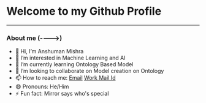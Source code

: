 # Welcome to my Github Profile

***
### About me (---->)


- 👋 Hi, I’m Anshuman Mishra
- 👀 I’m interested in Machine Learning and AI
- 🌱 I’m currently learning Ontology Based Model
- 💞️ I’m looking to collaborate on Model creation on Ontology
- 📫 How to reach me: [Email](mailto:anshumanmishra274@gmail.com)  [Work Mail Id](mailto:anshuman.mishra@squbix.com)
- 😄 Pronouns: He/Him
- ⚡ Fun fact: Mirror says who's special 

<!---
10anshuman/10anshuman is a ✨ special ✨ repository because its `README.md` (this file) appears on your GitHub profile.
You can click the Preview link to take a look at your changes.
--->
